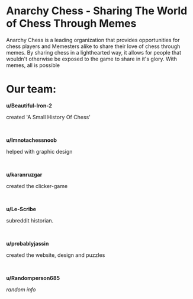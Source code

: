 # Anarchy Chess - Sharing The World of Chess Through Memes

Anarchy Chess is a leading organization that provides opportunities for chess players and Memesters alike to share their love of chess through memes. 
By sharing chess in a lighthearted way, it allows for people that wouldn't otherwise be exposed to the game to share in it's glory. With memes, all is possible

# Our team:

**u/Beautiful-Iron-2**

created 'A Small History Of Chess'

<br>

**u/Imnotachessnoob**

helped with graphic design

<br>

**u/karanruzgar**

created the clicker-game

<br>

**u/Le-Scribe**

subreddit historian.

<br>

**u/probablyjassin**

created the website, design and puzzles

<br>

**u/Randomperson685**

*random info*
